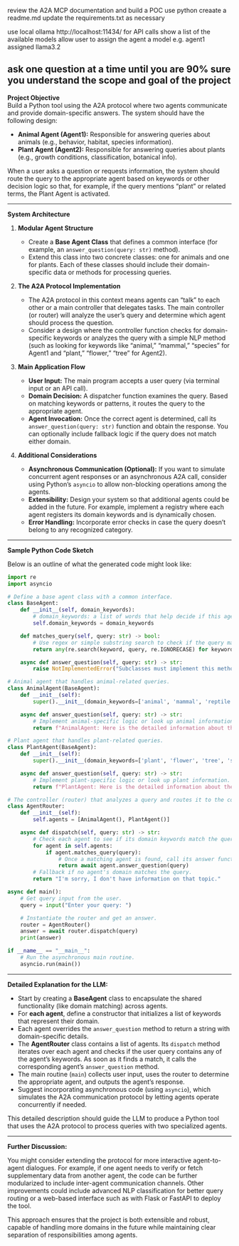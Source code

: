 review the A2A MCP documentation and build a POC
use python
creaate a readme.md
update the requirements.txt as necessary



use local ollama http://localhost:11434/ for API calls
show a list of the available models
allow user to assign the agent a model
e.g. agent1 assigned llama3.2


ask one question at a time until you are 90% sure you understand the scope and goal of the project
---

**Project Objective**  
Build a Python tool using the A2A protocol where two agents communicate and provide domain-specific answers. The system should have the following design:  
- **Animal Agent (Agent1):** Responsible for answering queries about animals (e.g., behavior, habitat, species information).  
- **Plant Agent (Agent2):** Responsible for answering queries about plants (e.g., growth conditions, classification, botanical info).  

When a user asks a question or requests information, the system should route the query to the appropriate agent based on keywords or other decision logic so that, for example, if the query mentions “plant” or related terms, the Plant Agent is activated.

---

**System Architecture**  

1. **Modular Agent Structure**  
   - Create a **Base Agent Class** that defines a common interface (for example, an `answer_question(query: str)` method).  
   - Extend this class into two concrete classes: one for animals and one for plants. Each of these classes should include their domain-specific data or methods for processing queries.  

2. **The A2A Protocol Implementation**  
   - The A2A protocol in this context means agents can “talk” to each other or a main controller that delegates tasks. The main controller (or router) will analyze the user’s query and determine which agent should process the question.  
   - Consider a design where the controller function checks for domain-specific keywords or analyzes the query with a simple NLP method (such as looking for keywords like “animal,” “mammal,” “species” for Agent1 and “plant,” “flower,” “tree” for Agent2).  

3. **Main Application Flow**  
   - **User Input:** The main program accepts a user query (via terminal input or an API call).  
   - **Domain Decision:** A dispatcher function examines the query. Based on matching keywords or patterns, it routes the query to the appropriate agent.  
   - **Agent Invocation:** Once the correct agent is determined, call its `answer_question(query: str)` function and obtain the response. You can optionally include fallback logic if the query does not match either domain.  

4. **Additional Considerations**  
   - **Asynchronous Communication (Optional):** If you want to simulate concurrent agent responses or an asynchronous A2A call, consider using Python’s `asyncio` to allow non-blocking operations among the agents.  
   - **Extensibility:** Design your system so that additional agents could be added in the future. For example, implement a registry where each agent registers its domain keywords and is dynamically chosen.  
   - **Error Handling:** Incorporate error checks in case the query doesn’t belong to any recognized category.  

---

**Sample Python Code Sketch**

Below is an outline of what the generated code might look like:

```python
import re
import asyncio

# Define a base agent class with a common interface.
class BaseAgent:
    def __init__(self, domain_keywords):
        # domain_keywords: a list of words that help decide if this agent should handle a query.
        self.domain_keywords = domain_keywords

    def matches_query(self, query: str) -> bool:
        # Use regex or simple substring search to check if the query matches agent domain.
        return any(re.search(keyword, query, re.IGNORECASE) for keyword in self.domain_keywords)

    async def answer_question(self, query: str) -> str:
        raise NotImplementedError("Subclasses must implement this method.")

# Animal agent that handles animal-related queries.
class AnimalAgent(BaseAgent):
    def __init__(self):
        super().__init__(domain_keywords=['animal', 'mammal', 'reptile', 'bird', 'fish'])

    async def answer_question(self, query: str) -> str:
        # Implement animal-specific logic or look up animal information.
        return f"AnimalAgent: Here is the detailed information about the animal topic you asked for."

# Plant agent that handles plant-related queries.
class PlantAgent(BaseAgent):
    def __init__(self):
        super().__init__(domain_keywords=['plant', 'flower', 'tree', 'shrub', 'botany', 'herb'])

    async def answer_question(self, query: str) -> str:
        # Implement plant-specific logic or look up plant information.
        return f"PlantAgent: Here is the detailed information about the plant topic you asked for."

# The controller (router) that analyzes a query and routes it to the correct agent.
class AgentRouter:
    def __init__(self):
        self.agents = [AnimalAgent(), PlantAgent()]

    async def dispatch(self, query: str) -> str:
        # Check each agent to see if its domain keywords match the query.
        for agent in self.agents:
            if agent.matches_query(query):
                # Once a matching agent is found, call its answer function.
                return await agent.answer_question(query)
        # Fallback if no agent's domain matches the query.
        return "I'm sorry, I don't have information on that topic."

async def main():
    # Get query input from the user.
    query = input("Enter your query: ")

    # Instantiate the router and get an answer.
    router = AgentRouter()
    answer = await router.dispatch(query)
    print(answer)

if __name__ == "__main__":
    # Run the asynchronous main routine.
    asyncio.run(main())
```

---

**Detailed Explanation for the LLM:**  

- Start by creating a **BaseAgent** class to encapsulate the shared functionality (like domain matching) across agents.  
- For **each agent**, define a constructor that initializes a list of keywords that represent their domain.  
- Each agent overrides the `answer_question` method to return a string with domain-specific details.  
- The **AgentRouter** class contains a list of agents. Its `dispatch` method iterates over each agent and checks if the user query contains any of the agent’s keywords. As soon as it finds a match, it calls the corresponding agent’s `answer_question` method.  
- The main routine (`main`) collects user input, uses the router to determine the appropriate agent, and outputs the agent’s response.  
- Suggest incorporating asynchronous code (using `asyncio`), which simulates the A2A communication protocol by letting agents operate concurrently if needed.

This detailed description should guide the LLM to produce a Python tool that uses the A2A protocol to process queries with two specialized agents. 

---

**Further Discussion:**  

You might consider extending the protocol for more interactive agent-to-agent dialogues. For example, if one agent needs to verify or fetch supplementary data from another agent, the code can be further modularized to include inter-agent communication channels. Other improvements could include advanced NLP classification for better query routing or a web-based interface such as with Flask or FastAPI to deploy the tool.

This approach ensures that the project is both extensible and robust, capable of handling more domains in the future while maintaining clear separation of responsibilities among agents.